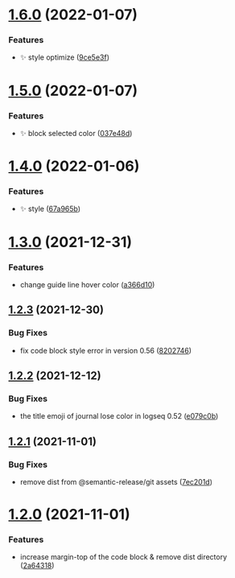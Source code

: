 # [1.6.0](https://github.com/haydenull/logseq-woz-theme/compare/v1.5.0...v1.6.0) (2022-01-07)


### Features

* ✨ style optimize ([9ce5e3f](https://github.com/haydenull/logseq-woz-theme/commit/9ce5e3fb56a6356107362c04e451b280bbcb1edb))

# [1.5.0](https://github.com/haydenull/logseq-woz-theme/compare/v1.4.0...v1.5.0) (2022-01-07)


### Features

* ✨ block selected color ([037e48d](https://github.com/haydenull/logseq-woz-theme/commit/037e48d1694fc72f75ee2886d085076a42847a50))

# [1.4.0](https://github.com/haydenull/logseq-woz-theme/compare/v1.3.0...v1.4.0) (2022-01-06)


### Features

* ✨ style ([67a965b](https://github.com/haydenull/logseq-woz-theme/commit/67a965b17f31b911ee7b9b641b9b07267b7a00b1))

# [1.3.0](https://github.com/haydenull/logseq-woz-theme/compare/v1.2.3...v1.3.0) (2021-12-31)


### Features

* change guide line hover color ([a366d10](https://github.com/haydenull/logseq-woz-theme/commit/a366d10c911d5718119ee1fb7e622197d0ad4e99))

## [1.2.3](https://github.com/haydenull/logseq-woz-theme/compare/v1.2.2...v1.2.3) (2021-12-30)


### Bug Fixes

* fix code block style error in version 0.56 ([8202746](https://github.com/haydenull/logseq-woz-theme/commit/8202746c197234d02a60f810513cf6d242f970cf))

## [1.2.2](https://github.com/haydenull/logseq-woz-theme/compare/v1.2.1...v1.2.2) (2021-12-12)


### Bug Fixes

* the title emoji of journal lose color in logseq 0.52 ([e079c0b](https://github.com/haydenull/logseq-woz-theme/commit/e079c0b78b53678243a8a37b33e610558311cf3f))

## [1.2.1](https://github.com/haydenull/logseq-woz-theme/compare/v1.2.0...v1.2.1) (2021-11-01)


### Bug Fixes

* remove dist from @semantic-release/git assets ([7ec201d](https://github.com/haydenull/logseq-woz-theme/commit/7ec201dae92546d9d6df9e51110e2b0a22113642))

# [1.2.0](https://github.com/haydenull/logseq-woz-theme/compare/v1.1.1...v1.2.0) (2021-11-01)


### Features

* increase margin-top of the code block & remove dist directory ([2a64318](https://github.com/haydenull/logseq-woz-theme/commit/2a643188640687c8a6d215eeb0755b0f2c9b5719))
